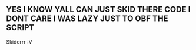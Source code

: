 ## YES I KNOW YALL CAN JUST SKID THERE CODE I DONT CARE I WAS LAZY JUST TO OBF THE SCRIPT 
Skiderrr :V
